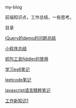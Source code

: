 my-blog 

前端知识点，工作总结，一些思考。

目录

[jQuery的demo的问题总结](https://github.com/tang-yue/my-blog/blob/master/conclusions/jQuery-demo-problem.md)

[小程序总结](https://github.com/tang-yue/my-blog/blob/master/conclusions/weChat-small-program-development.md)

[抓包工具fiddler的使用](https://github.com/tang-yue/my-blog/blob/master/conclusions/fiddler-course.md)

[学习es6笔记](https://github.com/tang-yue/my-blog/blob/master/learn-es6/README.md)

[leetcode笔记](https://github.com/tang-yue/my-blog/blob/master/notes/note-leetcode.md)

[javascript语言精粹笔记](https://github.com/tang-yue/my-blog/blob/master/notes/the-good-parts.md)

[工作新知识1](https://github.com/tang-yue/my-blog/blob/master/sources/work-new-knowledge.md)



